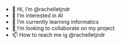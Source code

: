 - 👋 Hi, I’m @rachelletjndr
- 👀 I’m interested in AI
- 🌱 I’m currently learning informatics
- 💞️ I’m looking to collaborate on my project
- 📫 How to reach me ig @rachelletjndr

<!---
rachelletjndr/rachelletjndr is a ✨ special ✨ repository because its `README.md` (this file) appears on your GitHub profile.
You can click the Preview link to take a look at your changes.
--->
